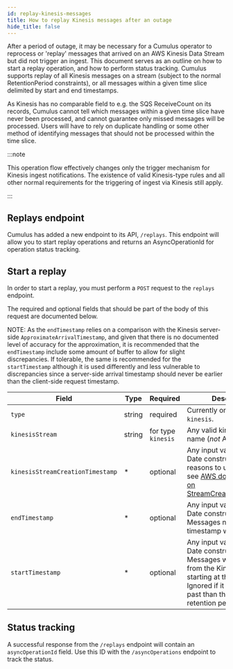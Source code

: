 ```yaml
---
id: replay-kinesis-messages
title: How to replay Kinesis messages after an outage
hide_title: false
---
```


After a period of outage, it may be necessary for a Cumulus operator to reprocess or 'replay' messages that arrived on an AWS Kinesis Data Stream but did not trigger an ingest. This document serves as an outline on how to start a replay operation, and how to perform status tracking. Cumulus supports replay of all Kinesis messages on a stream (subject to the normal RetentionPeriod constraints), or all messages within a given time slice delimited by start and end timestamps.

As Kinesis has no comparable field to e.g. the SQS ReceiveCount on its records, Cumulus cannot tell which messages within a given time slice have never been processed, and cannot guarantee only missed messages will be processed. Users will have to rely on duplicate handling or some other method of identifying messages that should not be processed within the time slice.

:::note

This operation flow effectively changes only the trigger mechanism for Kinesis ingest notifications. The existence of valid Kinesis-type rules and all other normal requirements for the triggering of ingest via Kinesis still apply.

:::

## Replays endpoint

Cumulus has added a new endpoint to its API, `/replays`. This endpoint will allow you to start replay operations and returns an AsyncOperationId for operation status tracking.

## Start a replay

In order to start a replay, you must perform a `POST` request to the `replays` endpoint.

The required and optional fields that should be part of the body of this request are documented below.

NOTE: As the `endTimestamp` relies on a comparison with the Kinesis server-side `ApproximateArrivalTimestamp`, and given that there is no documented level of accuracy for the approximation, it is recommended that the `endTimestamp` include some amount of buffer to allow for slight discrepancies.
If tolerable, the same is recommended for the `startTimestamp` although it is used differently and less vulnerable to discrepancies since a server-side arrival timestamp should never be earlier than the client-side request timestamp.

| Field | Type | Required | Description |
| ------ | ------ | ------ | ------ |
| `type` | string | required | Currently only accepts `kinesis`. |
| `kinesisStream` | string | for type `kinesis` | Any valid kinesis stream name (*not* ARN) |
| `kinesisStreamCreationTimestamp` | * | optional | Any input valid for a JS Date constructor. For reasons to use this field see [AWS documentation on StreamCreationTimestamp](https://docs.aws.amazon.com/kinesis/latest/APIReference/API_ListShards.html#API_ListShards_RequestSyntax). |
| `endTimestamp` | * | optional | Any input valid for a JS Date constructor. Messages newer than this timestamp will be skipped.
| `startTimestamp` | * | optional | Any input valid for a JS Date constructor. Messages will be fetched from the Kinesis stream starting at this timestamp. Ignored if it is further in the past than the stream's retention period. |

## Status tracking

A successful response from the `/replays` endpoint will contain an `asyncOperationId` field.
Use this ID with the `/asyncOperations` endpoint to track the status.

